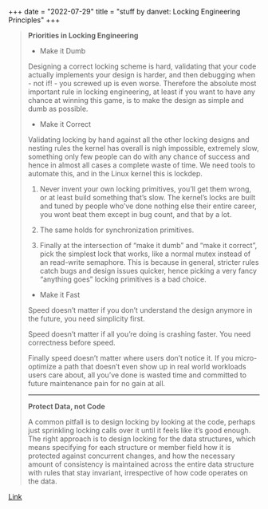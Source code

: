 +++
date = "2022-07-29"
title = "stuff by danvet: Locking Engineering Principles"
+++

> **Priorities in Locking Engineering**
>
> * Make it Dumb
>
> Designing a correct locking scheme is hard, validating that your code actually implements your design is harder, and then debugging when - not if! - you screwed up is even worse. Therefore the absolute most important rule in locking engineering, at least if you want to have any chance at winning this game, is to make the design as simple and dumb as possible.
>
> * Make it Correct
>
> Validating locking by hand against all the other locking designs and nesting rules the kernel has overall is nigh impossible, extremely slow, something only few people can do with any chance of success and hence in almost all cases a complete waste of time. We need tools to automate this, and in the Linux kernel this is lockdep.
>
> 1. Never invent your own locking primitives, you’ll get them wrong, or at least build something that’s slow. The kernel’s locks are built and tuned by people who’ve done nothing else their entire career, you wont beat them except in bug count, and that by a lot.
>
> 2. The same holds for synchronization primitives.
>
> 3. Finally at the intersection of “make it dumb” and “make it correct”, pick the simplest lock that works, like a normal mutex instead of an read-write semaphore. This is because in general, stricter rules catch bugs and design issues quicker, hence picking a very fancy “anything goes” locking primitives is a bad choice.
>
> * Make it Fast
>
> Speed doesn’t matter if you don’t understand the design anymore in the future, you need simplicity first.
>
> Speed doesn’t matter if all you’re doing is crashing faster. You need correctness before speed.
>
> Finally speed doesn’t matter where users don’t notice it. If you micro-optimize a path that doesn’t even show up in real world workloads users care about, all you’ve done is wasted time and committed to future maintenance pain for no gain at all.
>
> ---
>
> **Protect Data, not Code**
>
> A common pitfall is to design locking by looking at the code, perhaps just sprinkling locking calls over it until it feels like it’s good enough. The right approach is to design locking for the data structures, which means specifying for each structure or member field how it is protected against concurrent changes, and how the necessary amount of consistency is maintained across the entire data structure with rules that stay invariant, irrespective of how code operates on the data.

[Link](https://blog.ffwll.ch/2022/07/locking-engineering.html)
